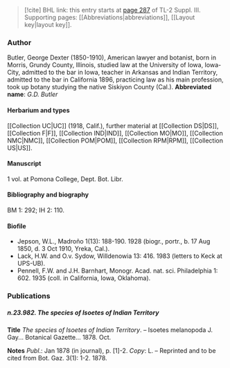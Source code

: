 > [!cite] BHL link: this entry starts at [page 287](https://www.biodiversitylibrary.org/page/33266594) of TL-2 Suppl. III.
> Supporting pages: [[Abbreviations|abbreviations]], [[Layout key|layout key]].

### Author

Butler, George Dexter (1850-1910), American lawyer and botanist, born in Morris, Grundy County, Illinois, studied law at the University of Iowa, Iowa-City, admitted to the bar in Iowa, teacher in Arkansas and Indian Territory, admitted to the bar in California 1896, practicing law as his main profession, took up botany studying the native Siskiyon County (Cal.). 
**Abbreviated name**: *G.D. Butler*

#### Herbarium and types

[[Collection UC|UC]] (1918, Calif.), further material at [[Collection DS|DS]], [[Collection F|F]], [[Collection IND|IND]], [[Collection MO|MO]], [[Collection NMC|NMC]], [[Collection POM|POM]], [[Collection RPM|RPM]], [[Collection US|US]].

#### Manuscript

1 vol. at Pomona College, Dept. Bot. Libr.

#### Bibliography and biography

BM 1: 292; IH 2: 110.

#### Biofile

- Jepson, W.L., Madroño 1(13): 188-190. 1928 (biogr., portr., b. 17 Aug 1850, d. 3 Oct 1910, Yreka, Cal.).
- Lack, H.W. and O.v. Sydow, Willdenowia 13: 416. 1983 (letters to Keck at UPS-UB).
- Pennell, F.W. and J.H. Barnhart, Monogr. Acad. nat. sci. Philadelphia 1: 602. 1935 (coll. in California, Iowa, Oklahoma).

### Publications

##### n.23.982. The species of Isoetes of Indian Territory

**Title**
*The species of Isoetes of Indian Territory*. – Isoetes melanopoda J. Gay... Botanical Gazette... 1878. Oct.

**Notes**
*Publ*.: Jan 1878 (in journal), p. \[1\]-2. *Copy*: L. – Reprinted and to be cited from Bot. Gaz. 3(1): 1-2. 1878.

